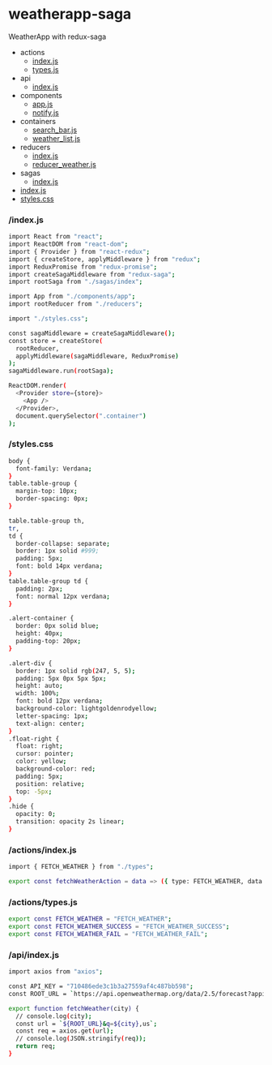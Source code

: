 # weatherapp-saga
WeatherApp with redux-saga

* actions   
  * [index.js](#actions-index-js)
  * [types.js ](#actions-types-js)
* api
  * [index.js](#api-index-js)
* components
  * [app.js](#components-app-js)
  * [notify.js](#components-notify-js)
* containers
  * [search_bar.js](#containers-search-bar-js)
  * [weather_list.js](#containers-weather-list-js)
* reducers
  * [index.js](#reducers-index-js)
  * [reducer_weather.js](#reducers-weather-js)
* sagas
  * [index.js](#sagas-index-js)
* [index.js](#root-index-js)
* [styles.css](#root-styles-css)


### <a name="root-index-js"></a>/index.js

```sh
import React from "react";
import ReactDOM from "react-dom";
import { Provider } from "react-redux";
import { createStore, applyMiddleware } from "redux";
import ReduxPromise from "redux-promise";
import createSagaMiddleware from "redux-saga";
import rootSaga from "./sagas/index";

import App from "./components/app";
import rootReducer from "./reducers";

import "./styles.css";

const sagaMiddleware = createSagaMiddleware();
const store = createStore(
  rootReducer,
  applyMiddleware(sagaMiddleware, ReduxPromise)
);
sagaMiddleware.run(rootSaga);

ReactDOM.render(
  <Provider store={store}>
    <App />
  </Provider>,
  document.querySelector(".container")
);
```

### <a name="root-styles-css"></a>/styles.css

```sh
body {
  font-family: Verdana;
}
table.table-group {
  margin-top: 10px;
  border-spacing: 0px;
}

table.table-group th,
tr,
td {
  border-collapse: separate;
  border: 1px solid #999;
  padding: 5px;
  font: bold 14px verdana;
}
table.table-group td {
  padding: 2px;
  font: normal 12px verdana;
}

.alert-container {
  border: 0px solid blue;
  height: 40px;
  padding-top: 20px;
}

.alert-div {
  border: 1px solid rgb(247, 5, 5);
  padding: 5px 0px 5px 5px;
  height: auto;
  width: 100%;
  font: bold 12px verdana;
  background-color: lightgoldenrodyellow;
  letter-spacing: 1px;
  text-align: center;
}
.float-right {
  float: right;
  cursor: pointer;
  color: yellow;
  background-color: red;
  padding: 5px;
  position: relative;
  top: -5px;
}
.hide {
  opacity: 0;
  transition: opacity 2s linear;
}

```

### <a name="actions-index-js"></a>/actions/index.js

```sh
import { FETCH_WEATHER } from "./types";

export const fetchWeatherAction = data => ({ type: FETCH_WEATHER, data });
```

### <a name="actions-types-js"></a>/actions/types.js

```sh
export const FETCH_WEATHER = "FETCH_WEATHER";
export const FETCH_WEATHER_SUCCESS = "FETCH_WEATHER_SUCCESS";
export const FETCH_WEATHER_FAIL = "FETCH_WEATHER_FAIL";
```

### <a name="api-index-js"></a>/api/index.js

```sh
import axios from "axios";

const API_KEY = "710486ede3c1b3a27559af4c487bb598";
const ROOT_URL = `https://api.openweathermap.org/data/2.5/forecast?appid=${API_KEY}`;

export function fetchWeather(city) {
  // console.log(city);
  const url = `${ROOT_URL}&q=${city},us`;
  const req = axios.get(url);
  // console.log(JSON.stringify(req));
  return req;
}
```
